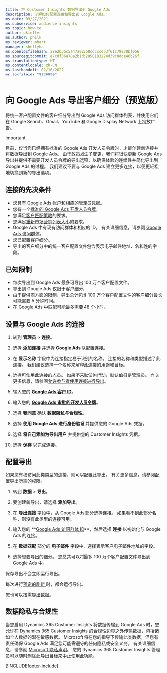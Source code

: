 ```yaml
---
title: 将 Customer Insights 数据导出到 Google Ads
description: 了解如何配置连接和导出到 Google Ads。
ms.date: 09/27/2021
ms.subservice: audience-insights
ms.topic: how-to
author: pkieffer
ms.author: philk
ms.reviewer: mhart
manager: shellyha
ms.openlocfilehash: 28e2b35c5a47a025b8cdcccdb3f61c79878bf056
ms.sourcegitcommit: e7cdf36a78a2b1dd2850183224d39c8dde46b26f
ms.translationtype: HT
ms.contentlocale: zh-CN
ms.lasthandoff: 02/16/2022
ms.locfileid: "8226999"
---
```

# <a name="export-segments-to-google-ads-preview"></a>向 Google Ads 导出客户细分（预览版）

将统一客户配置文件的客户细分导出到 Google Ads 访问群体列表，并使用它们在 Google Search、Gmail、YouTube 和 Google Display Network 上投放广告。 

> [!IMPORTANT]
> 目前，仅当您已经拥有批准的 Google Ads 开发人员令牌时，才能创建新连接并将数据导出到 Google Ads。 由于政策发生了变更，我们将很快更新 Google Ads 导出并提供不需要开发人员令牌的导出选项，以确保体验的连续性并简化导出到 Google Ads 的过程。 我们建议不要与 Google Ads 建立更多连接，以便更轻松地切换到新的导出选项。

## <a name="prerequisites-for-connection"></a>连接的先决条件

-   您具有 [Google Ads 帐户](https://ads.google.com/)和相应的管理员凭据。
-   您有一个[批准的 Google Ads 开发人员令牌](https://developers.google.com/google-ads/api/docs/first-call/dev-token)。 
-   您满足[客户匹配策略](https://support.google.com/adspolicy/answer/6299717)的要求。
-   您满足[重新市场营销列表大小](https://support.google.com/google-ads/answer/7558048)的要求。
-   Google Ads 中有现有访问群体和相应的 ID。 有关详细信息，请参阅 [Google Ads 访问群体](https://support.google.com/google-ads/answer/7558048?hl=en#:~:text=Audience%20lists%20is%20a%20section,Display%20Network%20through%20remarketing%20campaigns.)。
-   您已[配置客户细分](segments.md)。
-   导出的客户细分中的统一客户配置文件包含表示电子邮件地址、名和姓的字段。

## <a name="known-limitations"></a>已知限制

- 每次导出到 Google Ads 最多可导出 100 万个客户配置文件。
- 导出到 Google Ads 仅限于客户细分。
- 由于提供商方面的限制，导出总计包含 100 万个客户配置文件的客户细分最长可能需要 5 分钟时间。 
- 在 Google Ads 中匹配可能最多需要 48 个小时。

## <a name="set-up-connection-to-google-ads"></a>设置与 Google Ads 的连接

1. 转到 **管理员** > **连接**。

1. 选择 **添加连接** 并选择 **Google Ads** 以配置连接。

1. 在 **显示名称** 字段中为连接指定易于识别的名称。 连接的名称和类型描述了此连接。 我们建议选择一个名称来解释此连接的用途和目标。

1. 选择可使用此连接的人员。 如果不采取任何行动，默认值将是管理员。 有关更多信息，请参阅[允许参与者使用连接进行导出](connections.md#allow-contributors-to-use-a-connection-for-exports)。

1. 输入您的 **[Google Ads 客户 ID](https://support.google.com/google-ads/answer/1704344)**。

1. 输入您的 **[Google Ads 审批的开发人员令牌](https://developers.google.com/google-ads/api/docs/first-call/dev-token)**。

1. 选择 **我同意** 确认 **数据隐私与合规性**。

1. 选择 **使用 Google Ads 进行身份验证** 并提供您的 Google Ads 凭据。

1. 选择 **将自己添加为导出用户** 并提供您的 Customer Insights 凭据。

1. 选择 **保存** 以完成连接。 

## <a name="configure-an-export"></a>配置导出

如果您有权访问此类类型的连接，则可以配置此导出。 有关更多信息，请参阅[配置导出所需的权限](export-destinations.md#set-up-a-new-export)。

1. 转到 **数据** > **导出**。

1. 要创建新导出，请选择 **添加导出**。

1. 在 **导出连接** 字段中，从 Google Ads 部分选择连接。 如果看不到此部分名称，则没有此类型的连接可用。

1. 输入您的 **[Google Ads 访问群体 ID](https://support.google.com/google-ads/answer/7558048?hl=en#:~:text=Audience%20lists%20is%20a%20section,Display%20Network%20through%20remarketing%20campaigns.)**，然后选择 **连接** 以初始化与 Google Ads 的连接。

1. 在 **数据匹配** 部分的 **电子邮件** 字段中，选择表示客户电子邮件地址的字段。

1. 选择想要导出的细分。 您总共可以将最多 100 万个客户配置文件导出到 Google Ads 中。

保存导出不会立即运行导出。

每次进行[预定的刷新 ](system.md#schedule-tab)时，都会运行导出。 

您也可以[按需导出数据](export-destinations.md#run-exports-on-demand)。 

## <a name="data-privacy-and-compliance"></a>数据隐私与合规性

当您启用 Dynamics 365 Customer Insights 将数据传输到 Google Ads 时，您允许在 Dynamics 365 Customer Insights 的合规性边界之外传输数据，包括诸如个人数据的潜在敏感数据。 Microsoft 将在您的指导下传输此类数据，但您有责任确保 Google Ads 满足您可能需遵守的任何隐私或安全义务。 有关详细信息，请参阅 [Microsoft 隐私声明](https://go.microsoft.com/fwlink/?linkid=396732)。
您的 Dynamics 365 Customer Insights 管理员可以随时删除此导出目标来中止使用此功能。


[!INCLUDE[footer-include](../includes/footer-banner.md)]
